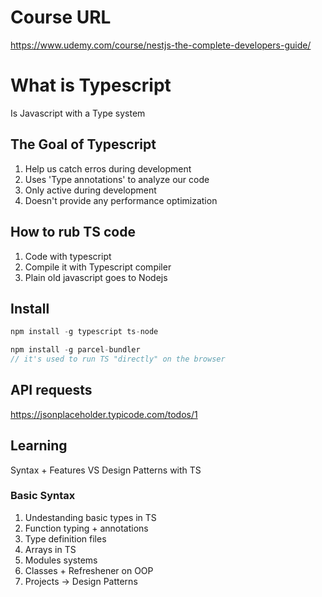 # Course URL

https://www.udemy.com/course/nestjs-the-complete-developers-guide/

# What is Typescript

Is Javascript with a Type system

## The Goal of Typescript

1. Help us catch erros during development
2. Uses 'Type annotations' to analyze our code
3. Only active during development
4. Doesn't provide any performance optimization

## How to rub TS code

1. Code with typescript
2. Compile it with Typescript compiler
3. Plain old javascript goes to Nodejs

## Install

```js
npm install -g typescript ts-node
```

```js
npm install -g parcel-bundler
// it's used to run TS "directly" on the browser
```

## API requests

https://jsonplaceholder.typicode.com/todos/1

## Learning

Syntax + Features VS Design Patterns with TS

### Basic Syntax

1. Undestanding basic types in TS
2. Function typing + annotations
3. Type definition files
4. Arrays in TS
5. Modules systems
6. Classes + Refreshener on OOP
7. Projects -> Design Patterns
